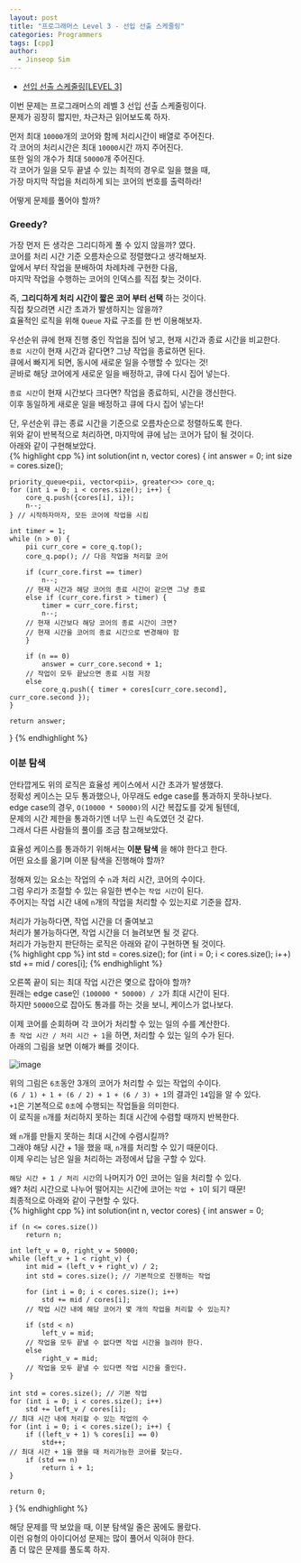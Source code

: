 ```yaml
---
layout: post
title: "프로그래머스 Level 3 - 선입 선출 스케줄링"
categories: Programmers
tags: [cpp]
author:
  - Jinseop Sim
---
```

- [선입 선출 스케줄링[LEVEL 3]](https://school.programmers.co.kr/learn/courses/30/lessons/12920)

이번 문제는 프로그래머스의 레벨 3 선입 선출 스케줄링이다.  
문제가 굉장히 짧지만, 차근차근 읽어보도록 하자.  

먼저 최대 ```10000```개의 코어와 함께 처리시간이 배열로 주어진다.  
각 코어의 처리시간은 최대 ```10000```시간 까지 주어진다.  
또한 일의 개수가 최대 ```50000```개 주어진다.  
각 코어가 일을 모두 끝낼 수 있는 최적의 경우로 일을 했을 때,  
가장 마지막 작업을 처리하게 되는 코어의 번호를 출력하라!  

어떻게 문제를 풀어야 할까?  

### Greedy?
가장 먼저 든 생각은 그리디하게 풀 수 있지 않을까? 였다.  
코어를 처리 시간 기준 오름차순으로 정렬했다고 생각해보자.  
앞에서 부터 작업을 분배하여 차례차례 구현한 다음,  
마지막 작업을 수행하는 코어의 인덱스를 직접 찾는 것이다.  

즉, __그리디하게 처리 시간이 짧은 코어 부터 선택__ 하는 것이다.  
직접 찾으려면 시간 초과가 발생하지는 않을까?  
효율적인 로직을 위해 ```Queue``` 자료 구조를 한 번 이용해보자.  

우선순위 큐에 현재 진행 중인 작업을 집어 넣고, 현재 시간과 종료 시간을 비교한다.  
```종료 시간```이 현재 시간과 같다면? 그냥 작업을 종료하면 된다.  
큐에서 빠지게 되면, 동시에 새로운 일을 수행할 수 있다는 것!  
곧바로 해당 코어에게 새로운 일을 배정하고, 큐에 다시 집어 넣는다.  

```종료 시간```이 현재 시간보다 크다면? 작업을 종료하되, 시간을 갱신한다.  
이후 동일하게 새로운 일을 배정하고 큐에 다시 집어 넣는다!  

단, 우선순위 큐는 종료 시간을 기준으로 오름차순으로 정렬하도록 한다.  
위와 같이 반복적으로 처리하면, 마지막에 큐에 남는 코어가 답이 될 것이다.  
아래와 같이 구현해보았다.  
{% highlight cpp %}
int solution(int n, vector<int> cores) {
	int answer = 0;
	int size = cores.size();

	priority_queue<pii, vector<pii>, greater<>> core_q;
	for (int i = 0; i < cores.size(); i++) {
		core_q.push({cores[i], i});
		n--;
	} // 시작하자마자, 모든 코어에 작업을 시킴

	int timer = 1;
	while (n > 0) {
		pii curr_core = core_q.top();
		core_q.pop(); // 다음 작업을 처리할 코어

		if (curr_core.first == timer)
			n--; 
		// 현재 시간과 해당 코어의 종료 시간이 같으면 그냥 종료
		else if (curr_core.first > timer) {
			timer = curr_core.first;
			n--;
		// 현재 시간보다 해당 코어의 종료 시간이 크면?
		// 현재 시간을 코어의 종료 시간으로 변경해야 함
		}

		if (n == 0)
			answer = curr_core.second + 1;
		// 작업이 모두 끝났으면 종료 시점 저장
		else
			core_q.push({ timer + cores[curr_core.second], curr_core.second });
	}

	return answer;
}
{% endhighlight %}

### 이분 탐색
안타깝게도 위의 로직은 효율성 케이스에서 시간 초과가 발생했다.  
정확성 케이스는 모두 통과했으나, 아무래도 edge case를 통과하지 못하나보다.  
edge case의 경우, ```O(10000 * 50000)```의 시간 복잡도를 갖게 될텐데,  
문제의 시간 제한을 통과하기엔 너무 느린 속도였던 것 같다.  
그래서 다른 사람들의 풀이를 조금 참고해보았다.  

효율성 케이스를 통과하기 위해서는 __이분 탐색__ 을 해야 한다고 한다.  
어떤 요소를 옮기며 이분 탐색을 진행해야 할까?  

정해져 있는 요소는 작업의 수 ```n```과 처리 시간, 코어의 수이다.  
그럼 우리가 조절할 수 있는 유일한 변수는 ```작업 시간```이 된다.  
주어지는 작업 시간 내에 ```n```개의 작업을 처리할 수 있는지로 기준을 잡자.  

처리가 가능하다면, 작업 시간을 더 줄여보고  
처리가 불가능하다면, 작업 시간을 더 늘려보면 될 것 같다.  
처리가 가능한지 판단하는 로직은 아래와 같이 구현하면 될 것이다.  
{% highlight cpp %}
int std = cores.size();
for (int i = 0; i < cores.size(); i++)
	std += mid / cores[i];
{% endhighlight %}

오른쪽 끝이 되는 최대 작업 시간은 몇으로 잡아야 할까?  
원래는 edge case인 ```(100000 * 50000) / 2```가 최대 시간이 된다.  
하지만 ```50000```으로 잡아도 통과를 하는 것을 보니, 케이스가 없나보다.  

이제 코어를 순회하며 각 코어가 처리할 수 있는 일의 수를 계산한다.  
```총 작업 시간 / 처리 시간 + 1```을 하면, 처리할 수 있는 일의 수가 된다.  
아래의 그림을 보면 이해가 빠를 것이다.  

![image](https://github.com/Jinseop-Sim/Jinseop-Sim.github.io/assets/71700079/e14cd85b-baa4-4318-a6df-4c32b9b5c3a2)  

위의 그림은 ```6초```동안 3개의 코어가 처리할 수 있는 작업의 수이다.  
```(6 / 1) + 1 + (6 / 2) + 1 + (6 / 3) + 1```의 결과인 ```14```임을 알 수 있다.  
```+1```은 기본적으로 ```0초```에 수행되는 작업들을 의미한다.  
이 로직을 ```n```개를 처리하지 못하는 최대 시간에 수렴할 때까지 반복한다.  

왜 ```n```개를 만들지 못하는 최대 시간에 수렴시킬까?  
그래야 해당 시간 + 1을 했을 때, ```n```개를 처리할 수 있기 때문이다.  
이제 우리는 남은 일을 처리하는 과정에서 답을 구할 수 있다.  

```해당 시간 + 1 / 처리 시간```의 나머지가 0인 코어는 일을 처리할 수 있다.  
왜? 처리 시간으로 나누어 떨어지는 시간에 코어는 ```작업 + 1```이 되기 때문!  
최종적으로 아래와 같이 구현할 수 있다.  
{% highlight cpp %}
int solution(int n, vector<int> cores) {
	int answer = 0;

	if (n <= cores.size())
		return n;

	int left_v = 0, right_v = 50000;
	while (left_v + 1 < right_v) {
		int mid = (left_v + right_v) / 2;
		int std = cores.size(); // 기본적으로 진행하는 작업

		for (int i = 0; i < cores.size(); i++)
			std += mid / cores[i];
		// 작업 시간 내에 해당 코어가 몇 개의 작업을 처리할 수 있는지?

		if (std < n)
			left_v = mid;
		// 작업을 모두 끝낼 수 없다면 작업 시간을 늘려야 한다.
		else
			right_v = mid;
		// 작업을 모두 끝낼 수 있다면 작업 시간을 줄인다.
	}

	int std = cores.size(); // 기본 작업
	for (int i = 0; i < cores.size(); i++)
		std += left_v / cores[i];
	// 최대 시간 내에 처리할 수 있는 작업의 수
	for (int i = 0; i < cores.size(); i++) {
		if ((left_v + 1) % cores[i] == 0)
			std++;
	// 최대 시간 + 1을 했을 때 처리가능한 코어를 찾는다.
		if (std == n)
			return i + 1;
	}

	return 0;
}
{% endhighlight %}

해당 문제를 딱 보았을 때, 이분 탐색일 줄은 꿈에도 몰랐다.  
이런 유형의 아이디어성 문제는 많이 풀어서 익혀야 한다.  
좀 더 많은 문제를 풀도록 하자.  

